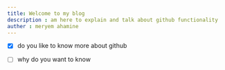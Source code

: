 ```yaml
---
title: Welcome to my blog
description : am here to explain and talk about github functionality 
auther : meryem ahamine
---
```

 - [x] do you like to know more about github
 - [ ] why do you want to know
       

